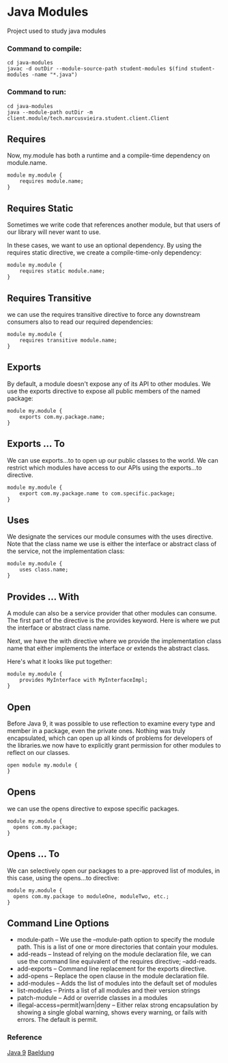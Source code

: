 # Java Modules

Project used to study java modules

### Command to compile:
```
cd java-modules
javac -d outDir --module-source-path student-modules $(find student-modules -name "*.java")
```
### Command to run:
```
cd java-modules
java --module-path outDir -m client.module/tech.marcusvieira.student.client.Client  
```

## Requires

Now, my.module has both a runtime and a compile-time dependency on module.name.

```
module my.module {
    requires module.name;
}
```

## Requires Static

Sometimes we write code that references another module, but that users of our
 library will never want to use.

In these cases, we want to use an optional dependency. By using the requires 
static directive, we create a compile-time-only dependency:
```
module my.module {
    requires static module.name;
}
```

## Requires Transitive

we can use the requires transitive directive to force any downstream 
consumers also to read our required dependencies:
```
module my.module {
    requires transitive module.name;
}
```

## Exports

By default, a module doesn't expose any of its API to other modules. 
We use the exports directive to expose all public members of the named package:
```
module my.module {
    exports com.my.package.name;
}
```

## Exports … To

We can use exports…to to open up our public classes to the world.
We can restrict which modules have access to our APIs using the exports…to directive.
```
module my.module {
    export com.my.package.name to com.specific.package;
}
```

## Uses

We designate the services our module consumes with the uses directive.
Note that the class name we use is either the interface or abstract class of the service, 
not the implementation class:
```
module my.module {
    uses class.name;
}
```

## Provides … With

A module can also be a service provider that other modules can consume.
The first part of the directive is the provides keyword. Here is where we put the interface or abstract class name.

Next, we have the with directive where we provide the implementation class name that
 either implements the interface or extends the abstract class.

Here's what it looks like put together:
```
module my.module {
    provides MyInterface with MyInterfaceImpl;
}
```

## Open

Before Java 9, it was possible to use reflection to examine every type and 
member in a package, even the private ones. Nothing was truly encapsulated, which can 
open up all kinds of problems for developers of the libraries.we now have to explicitly 
grant permission for other modules to reflect on our classes.
```
open module my.module {
}
```

## Opens

we can use the opens directive to expose specific packages.
```
module my.module {
  opens com.my.package;
}
```


## Opens … To

We can selectively open our packages to a pre-approved list of modules, in this case, 
using the opens…to directive:
```
module my.module {
  opens com.my.package to moduleOne, moduleTwo, etc.;
}
```

## Command Line Options

- module-path – We use the –module-path option to specify the module path. This is a list of one or more directories that contain your modules.
- add-reads – Instead of relying on the module declaration file, we can use the command line equivalent of the requires directive; –add-reads.
- add-exports – Command line replacement for the exports directive.
- add-opens – Replace the open clause in the module declaration file.
- add-modules – Adds the list of modules into the default set of modules
- list-modules – Prints a list of all modules and their version strings
- patch-module – Add or override classes in a modules
- illegal-access=permit|warn|deny – Either relax strong encapsulation by showing a single global warning, shows every warning, or fails with errors. The default is permit.

### Reference 
[Java 9](https://www.oracle.com/corporate/features/understanding-java-9-modules.html)
[Baeldung](https://www.baeldung.com/java-9-modularity)